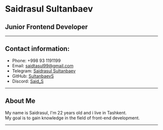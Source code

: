 # Saidrasul Sultanbaev  

## Junior Frontend Developer

----

## Contact information:
 * Phone: +998 93 1191199  
 * Email: saidtasul99@gmail.com  
 * Telegram: [Saidrasul Sultanbaev](https://t.me/sultanbaev1)  
 * GitHub: [SultanbaevS](https://github.com/SultanbaevS/)  
 * Discord: [Said_S](https://discord.com/@Said_S)

 ----

 ## About Me
  My name is Saidrasul, I'm 22 years old and i live in Tashkent.  
  My goal is to gain knowledge in the field of front-end development.

  ----